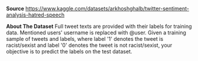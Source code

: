 **Source**
https://www.kaggle.com/datasets/arkhoshghalb/twitter-sentiment-analysis-hatred-speech

**About The Dataset**
Full tweet texts are provided with their labels for training data. 
Mentioned users' username is replaced with @user.
Given a training sample of tweets and labels, where label '1' denotes the tweet is racist/sexist and label '0' denotes the tweet is not racist/sexist, your objective is to predict the labels on the test dataset.